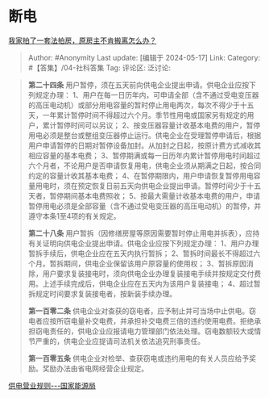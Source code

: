 # 断电
[我家拍了一套法拍房，原房主不肯搬离怎么办？](https://www.zhihu.com/question/615729544/answer/3501376873)

> Author: #Anonymity
> Last update: [编辑于 2024-05-17]
> Link:
> Category: #【答集】/04-社科答集 
> Tag: 
> 评论区:
> 泛讨论:

> **第二十四条** 用户暂停，须在五天前向供电企业提出申请。供电企业应按下列规定办理：
> 1、用户在每一日历年内，可申请全部（含不通过受电变压器的高压电动机）或部分用电容量的暂时停止用电两次，每次不得少于十五天，一年累计暂停时间不得超过六个月。季节性用电或国家另有规定的用户，累计暂停时间可以另议；
> 2、按变压器容量计收基本电费的用户，暂停用电必须是整台或整组变压器停止运行。供电企业在受理暂停申请后，根据用户申请暂停的日期对暂停设备加封。从加封之日起，按原计费方式减收其相应容量的基本电费；
> 3、暂停期满或每一日历年内累计暂停用电时间超过六个月者，不论用户是否申请恢复用电，供电企业须从期满之日起，按合同约定的容量计收其基本电费；
> 4、在暂停期限内，用户申请恢复暂停用电容量用电时，须在预定恢复日前五天向供电企业提出申请。暂停时间少于十五天者，暂停期间基本电费照收；
> 5、按最大需量计收基本电费的用户，申请暂停用电必须是全部容量（含不通过受电变压器的高压电动机）的暂停，并遵守本条1至4项的有关规定。
>
> **第二十八条** 用户暂拆（因修缮房屋等原因需要暂时停止用电并拆表），应持有关证明向供电企业提出申请。供电企业应按下列规定办理：
> 1、用户办理暂拆手续后，供电企业应在五天内执行暂拆；
> 2、暂拆时间最长不得超过六个月。暂拆期间，供电企业保留该用户原容量的使用权；
> 3、暂拆原因消除，用户要求复装接电时，须向供电企业办理复装接电手续并按规定交付费用。上述手续完成后，供电企业应在五天内为该用户复装接电；
> 4、超过暂拆规定时间要求复装接电者，按新装手续办理。
>
> **第一百零二条** 供电企业对查获的窃电者，应予制止并可当场中止供电。窃电者应按所窃电量补交电费，并承担补交电费三倍的违约使用电费。拒绝承担窃电责任的，供电企业应报请电力管理部门依法处理。窃电数额较大或情节严重的，供电企业应提请司法机关依法追究刑事责任。
>
> **第一百零五条** 供电企业对检举、查获窃电或违约用电的有关人员应给予奖励。奖励办法由省电网经营企业规定。

[供电营业规则---国家能源局](https://link.zhihu.com/?target=http%3A//www.nea.gov.cn/2012-01/04/c_131262676.htm)